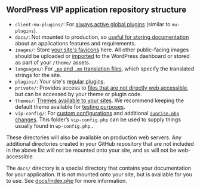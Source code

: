 ## WordPress VIP application repository structure

* `client-mu-plugins/`: For [always active global plugins](https://docs.wpvip.com/technical-references/vip-codebase/client-mu-plugins-directory/) (similar to `mu-plugins`).
* `docs/`: Not mounted to production, so [useful for storing documentation](https://docs.wpvip.com/technical-references/vip-codebase/docs-directory/) about an applications features and requirements.
* `images/`: Store [your site's favicons](https://docs.wpvip.com/technical-references/vip-codebase/images-directory/) here. All other public-facing images should be uploaded or [imported](https://docs.wpvip.com/how-tos/launch-a-site-with-vip/launch-with-vip-migrate-content/) to the WordPress dashboard or stored as part of your `/theme/` assets.
* `languages/`: For [`.po` and `.mo` translation files](https://docs.wpvip.com/how-tos/upload-languages-to-the-language-directory/), which specify the translated strings for the site.
* `plugins/`: Your site's [regular plugins](https://docs.wpvip.com/technical-references/vip-codebase/plugins-directory/).
* `private/`: Provides access to [files that are not directly web accessible](https://docs.wpvip.com/technical-references/vip-codebase/private-directory/), but can be accessed by your theme or plugin code.
* `themes/`: [Themes available to your sites](https://docs.wpvip.com/technical-references/vip-codebase/themes-on-vip-go/). We recommend keeping the default theme available for [testing purposes](https://docs.wpvip.com/how-tos/prepare-for-site-launch/testing-your-site/).
* `vip-config/`: For [custom configurations](https://docs.wpvip.com/technical-references/vip-codebase/vip-config-directory/) and additional [`sunrise.php` changes](https://docs.wpvip.com/technical-references/multisites/sunrise-php/). This folder’s `vip-config.php` can be used to supply things usually found in `wp-config.php`..

These directories will also be available on production web servers. Any additional directories created in your GitHub repository that are not included in the above list will not be mounted onto your site, and so will not be web-accessible.

The `docs/` directory is a special directory that contains your documentation for your application. It is not mounted onto your site, but is available for you to use. See [docs/index.php](docs/index.php) for more information.
